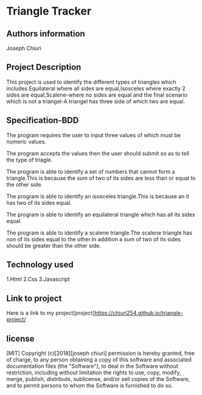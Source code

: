 # Triangle Tracker

## Authors information

Joseph Chiuri

## Project Description

This project is used to identify the different types of triangles which includes Equilateral where all sides are equal,Isosceles where exactly 2 sides are equal,Scalene-where no sides are equal and the final scenario which is not a triangel-A triangel has three side of which two are equal.

## Specification-BDD


The program requires the user to input three values of which must be numeric values.

The program accepts the values then the user should submit so as to tell the type of triagle.

The program is able to identify a set of numbers that cannot form a triangle.This is because the sum of two of its sides are less than or equal to the other side.

The program is able to identify an isosceles triangle.This is because an it has two of its sides equal.

The program is able to identify an equilateral triangle which has all its sides equal.

The program is able to identify a scalene triangle.The scalene triangle has non of its sides equal to the other.In addition a sum of two of its sides should be greater than the other side.

## Technology used

1.Html
2.Css
3.Javascript

## Link to project

Here is a link to my project[project]https://chiuri254.github.io/triangle-project/

## license

[MIT]
Copyright (c)[2018][joseph chiuri]
permission is hereby granted, free of charge, to any person obtaining a copy
of this software and associated documentation files (the "Software"), to deal
in the Software without restriction, including without limitation the rights
to use, copy, modify, merge, publish, distribute, sublicense, and/or sell
copies of the Software, and to permit persons to whom the Software is
furnished to do so.
